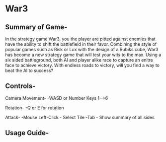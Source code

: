 # War3

Summary of Game-
------------ 
In the strategy game War3, you the player are pitted against enemies that have the ability to shift the battlefield in their favor. Combining the style of popular games such as Risk or Lux with the design of a Rubiks cube, War3 has become a new strategy game that will test your wits to the max. Using a six sided battleground, both AI and player alike race to capture an enitre face to achieve victory. With endless roads to victory, will you find a way to beat the AI to success? 

Controls-
----------
Camera Movement-
-WASD or Number Keys 1-->6

Rotation-
-Q or E for rotation

Attack-
-Mouse Left-Click - Select Tile
-Tab - Show summary of all sides

Usage Guide-
-------------
